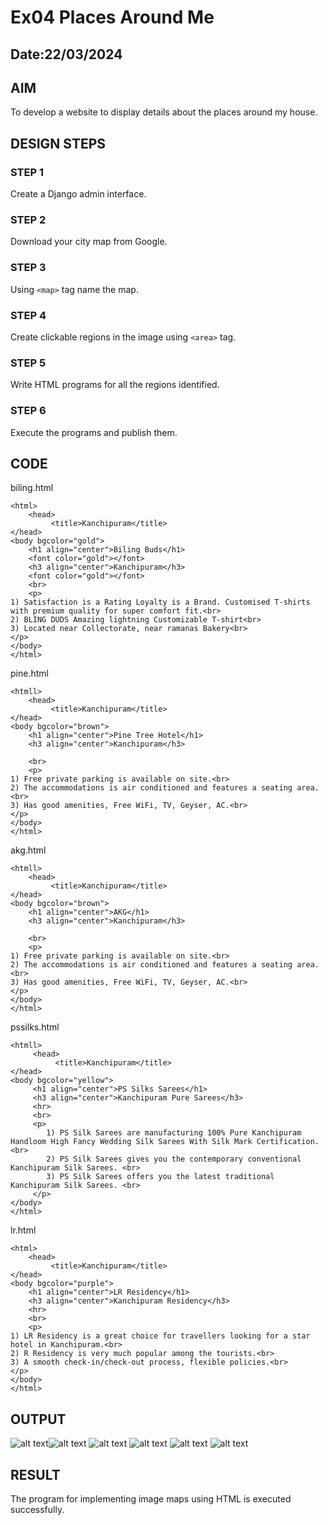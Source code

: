 # Ex04 Places Around Me
## Date:22/03/2024
## AIM
To develop a website to display details about the places around my house.

## DESIGN STEPS

### STEP 1
Create a Django admin interface.

### STEP 2
Download your city map from Google.

### STEP 3
Using ```<map>``` tag name the map.

### STEP 4
Create clickable regions in the image using ```<area>``` tag.

### STEP 5
Write HTML programs for all the regions identified.

### STEP 6
Execute the programs and publish them.

## CODE
biling.html
```
<html>
    <head>
         <title>Kanchipuram</title>
</head>
<body bgcolor="gold">
    <h1 align="center">Biling Buds</h1>
    <font color="gold"></font>
    <h3 align="center">Kanchipuram</h3>
    <font color="gold"></font>
    <br>
    <p>
1) Satisfaction is a Rating Loyalty is a Brand. Customised T-shirts with premium quality for super comfort fit.<br>
2) BLING DUDS Amazing lightning Customizable T-shirt<br>
3) Located near Collectorate, near ramanas Bakery<br>
</p>
</body>
</html>
```
pine.html
```
<htmll>
    <head>
         <title>Kanchipuram</title>
</head>
<body bgcolor="brown">
    <h1 align="center">Pine Tree Hotel</h1>
    <h3 align="center">Kanchipuram</h3>
   
    <br>
    <p>
1) Free private parking is available on site.<br>
2) The accommodations is air conditioned and features a seating area.<br>
3) Has good amenities, Free WiFi, TV, Geyser, AC.<br>
</p>
</body>
</html>
```
akg.html
```
<htmll>
    <head>
         <title>Kanchipuram</title>
</head>
<body bgcolor="brown">
    <h1 align="center">AKG</h1>
    <h3 align="center">Kanchipuram</h3>
   
    <br>
    <p>
1) Free private parking is available on site.<br>
2) The accommodations is air conditioned and features a seating area.<br>
3) Has good amenities, Free WiFi, TV, Geyser, AC.<br>
</p>
</body>
</html>
```
pssilks.html
```
<htmll>
     <head>
          <title>Kanchipuram</title>
</head>
<body bgcolor="yellow">
     <h1 align="center">PS Silks Sarees</h1>
     <h3 align="center">Kanchipuram Pure Sarees</h3>
     <hr>
     <br>
     <p>
        1) PS Silk Sarees are manufacturing 100% Pure Kanchipuram Handloom High Fancy Wedding Silk Sarees With Silk Mark Certification.<br> 
        2) PS Silk Sarees gives you the contemporary conventional Kanchipuram Silk Sarees. <br>
        3) PS Silk Sarees offers you the latest traditional Kanchipuram Silk Sarees. <br>
     </p>
</body>
</html>
```
lr.html
```
<html>
    <head>
         <title>Kanchipuram</title>
</head>
<body bgcolor="purple">
    <h1 align="center">LR Residency</h1>
    <h3 align="center">Kanchipuram Residency</h3>
    <hr>
    <br>
    <p>
1) LR Residency is a great choice for travellers looking for a star hotel in Kanchipuram.<br>
2) R Residency is very much popular among the tourists.<br>
3) A smooth check-in/check-out process, flexible policies.<br>
</p>
</body>
</html>
```
## OUTPUT
![alt text](<Screenshot 2024-03-22 110130-1.png>)![alt text](<Screenshot 2024-03-22 111254-1.png>)  ![alt text](<Screenshot 2024-03-22 110544-1.png>) ![alt text](<Screenshot 2024-03-22 110649.png>) ![alt text](<Screenshot 2024-03-22 111134-1.png>) ![alt text](<Screenshot 2024-03-22 111156-1.png>)




## RESULT
The program for implementing image maps using HTML is executed successfully.
